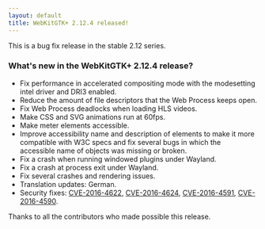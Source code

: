 ```yaml
---
layout: default
title: WebKitGTK+ 2.12.4 released!
---
```


This is a bug fix release in the stable 2.12 series.

### What's new in the WebKitGTK+ 2.12.4 release?

 - Fix performance in accelerated compositing mode with the modesetting intel driver and DRI3 enabled.
 - Reduce the amount of file descriptors that the Web Process keeps open.
 - Fix Web Process deadlocks when loading HLS videos.
 - Make CSS and SVG animations run at 60fps.
 - Make meter elements accessible.
 - Improve accessibility name and description of elements to make it more compatible with W3C specs and
   fix several bugs in which the accessible name of objects was missing or broken.
 - Fix a crash when running windowed plugins under Wayland.
 - Fix a crash at process exit under Wayland.
 - Fix several crashes and rendering issues.
 - Translation updates: German.
 - Security fixes: [CVE-2016-4622](https://cve.mitre.org/cgi-bin/cvename.cgi?name=CVE-2016-4622), [CVE-2016-4624](https://cve.mitre.org/cgi-bin/cvename.cgi?name=CVE-2016-4624), [CVE-2016-4591](https://cve.mitre.org/cgi-bin/cvename.cgi?name=CVE-2016-4591), [CVE-2016-4590](https://cve.mitre.org/cgi-bin/cvename.cgi?name=CVE-2016-4590).

Thanks to all the contributors who made possible this release.
